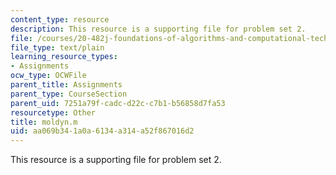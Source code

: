 ```yaml
---
content_type: resource
description: This resource is a supporting file for problem set 2.
file: /courses/20-482j-foundations-of-algorithms-and-computational-techniques-in-systems-biology-spring-2006/aa069b341a0a6134a314a52f867016d2_moldyn.m
file_type: text/plain
learning_resource_types:
- Assignments
ocw_type: OCWFile
parent_title: Assignments
parent_type: CourseSection
parent_uid: 7251a79f-cadc-d22c-c7b1-b56858d7fa53
resourcetype: Other
title: moldyn.m
uid: aa069b34-1a0a-6134-a314-a52f867016d2
---
```

This resource is a supporting file for problem set 2.

